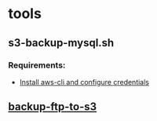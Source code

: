 # tools

## s3-backup-mysql.sh

### Requirements:

- [Install aws-cli and configure credentials](https://www.tutsmake.com/how-to-install-aws-cli-on-linux)


## [backup-ftp-to-s3](https://github.com/PT-Runners/backup-ftp-to-s3)
